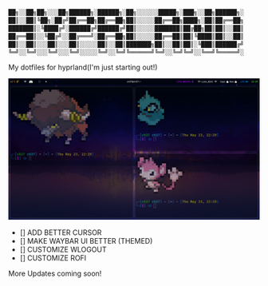```

██╗░░██╗██╗░░░██╗██████╗░██████╗░██╗░░░░░░█████╗░███╗░░██╗██████╗░
██║░░██║╚██╗░██╔╝██╔══██╗██╔══██╗██║░░░░░██╔══██╗████╗░██║██╔══██╗
███████║░╚████╔╝░██████╔╝██████╔╝██║░░░░░███████║██╔██╗██║██║░░██║
██╔══██║░░╚██╔╝░░██╔═══╝░██╔══██╗██║░░░░░██╔══██║██║╚████║██║░░██║
██║░░██║░░░██║░░░██║░░░░░██║░░██║███████╗██║░░██║██║░╚███║██████╔╝
╚═╝░░╚═╝░░░╚═╝░░░╚═╝░░░░░╚═╝░░╚═╝╚══════╝╚═╝░░╚═╝╚═╝░░╚══╝╚═════╝░
```

My dotfiles for hyprland(I'm just starting out!)

![Screenshot of my hyprland DE](https://github.com/chet-ag09/dotfiles/blob/main/image.png)

- [] ADD BETTER CURSOR
- [] MAKE WAYBAR UI BETTER (THEMED)
- [] CUSTOMIZE WLOGOUT
- [] CUSTOMIZE ROFI

More Updates coming soon!
